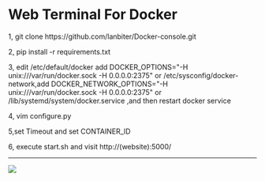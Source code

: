<h1>Web Terminal For Docker</h1>


<p>1, git clone https://github.com/lanbiter/Docker-console.git</p>
<p>2, pip install -r requirements.txt</p>
<p>3, edit /etc/default/docker add DOCKER_OPTIONS="-H unix:///var/run/docker.sock -H 0.0.0.0:2375" or /etc/sysconfig/docker-network,add  DOCKER_NETWORK_OPTIONS="-H unix:///var/run/docker.sock -H 0.0.0.0:2375" or /lib/systemd/system/docker.service ,and then restart docker service</p>
<p>4, vim configure.py</p>
<p>5,set Timeout and set CONTAINER_ID</p>
<p>6, execute start.sh and visit http://(website):5000/</p>
<hr>
<img src='static/show.png'>
